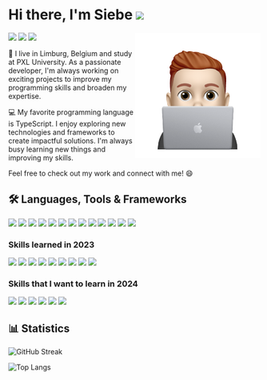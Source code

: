 # Hi there, I'm Siebe <img src="https://media.tenor.com/nebZyl8oN7IAAAAi/wave-hello.gif" width="30">

<a href="https://siebebaree.be/"><img src="./assets/logo.png" align="right" height="250"></a>

[![](https://img.shields.io/badge/Website-129BFD?style=flat-square&logo=about.me&logoColor=white)](https://siebebaree.be)
[![](https://img.shields.io/badge/Email-0474C5?style=flat-square&logo=gmail&logoColor=white)](mailto:siebe.baree@outlook.com)
[![](https://img.shields.io/badge/LinkedIn-0177B7?style=flat-square&logo=linkedin&logoColor=white)](https://www.linkedin.com/in/siebe-baree/)

👋 I live in Limburg, Belgium and study at PXL University. As a passionate developer, I'm always working on exciting projects to improve my programming skills and broaden my expertise.

💻 My favorite programming language is TypeScript. I enjoy exploring new technologies and frameworks to create impactful solutions. I'm always busy learning new things and improving my skills.

Feel free to check out my work and connect with me! 😄

## 🛠 Languages, Tools & Frameworks
![](https://img.shields.io/badge/HTML-E65330?style=for-the-badge&logo=html5&logoColor=white)
![](https://img.shields.io/badge/CSS-2F54E5?style=for-the-badge&logo=css3&logoColor=white)
![](https://img.shields.io/badge/JavaScript-2E302C?style=for-the-badge&logo=javascript&logoColor=F1DC4E)
![](https://img.shields.io/badge/Python-FFDC4D?style=for-the-badge&logo=python&logoColor=4082B4)
![](https://img.shields.io/badge/Node.JS-549E43?style=for-the-badge&logo=node.js&logoColor=white)
![](https://img.shields.io/badge/Discord.JS-0B0B15?style=for-the-badge&logo=discord&logoColor=white)
![](https://img.shields.io/badge/Express-white?style=for-the-badge&logo=express&logoColor=black)
![](https://img.shields.io/badge/MongoDB-021E2B?style=for-the-badge&logo=mongodb&logoColor=05ED64)
![](https://img.shields.io/badge/MySQL-0C3E5D?style=for-the-badge&logo=mysql&logoColor=white)
![](https://img.shields.io/badge/Figma-1E1E1E?style=for-the-badge&logo=figma&logoColor=white)
![](https://img.shields.io/badge/Git-F0573B?style=for-the-badge&logo=git&logoColor=white)
![](https://img.shields.io/badge/Nginx-199A40?style=for-the-badge&logo=nginx&logoColor=white)
![](https://img.shields.io/badge/Ubuntu-EA561C?style=for-the-badge&logo=ubuntu&logoColor=white)

### Skills learned in 2023
![](https://img.shields.io/badge/TypeScript-2E78C7?style=for-the-badge&logo=typescript&logoColor=white)
![](https://img.shields.io/badge/React-222222?style=for-the-badge&logo=react&logoColor=00D8FF)
![](https://img.shields.io/badge/Next.JS-black?style=for-the-badge&logo=next.js&logoColor=white)
![](https://img.shields.io/badge/TailwindCSS-38BDF8?style=for-the-badge&logo=tailwindcss&logoColor=white)
![](https://img.shields.io/badge/Docker-2497EE?style=for-the-badge&logo=docker&logoColor=white)
![](https://img.shields.io/badge/Flutter-31B9F6?style=for-the-badge&logo=flutter&logoColor=white)
![](https://img.shields.io/badge/Dart-01589D?style=for-the-badge&logo=dart&logoColor=white)
![](https://img.shields.io/badge/Firebase-FFC927?style=for-the-badge&logo=firebase&logoColor=2B3A4B)
![](https://img.shields.io/badge/Bun-0B0A0A?style=for-the-badge&logo=bun&logoColor=white)

### Skills that I want to learn in 2024
![](https://img.shields.io/badge/Rust-E43715?style=for-the-badge&logo=rust&logoColor=white)
![](https://img.shields.io/badge/Stripe-645BFF?style=for-the-badge&logo=stripe&logoColor=white)
![](https://img.shields.io/badge/PostgreSQL-2F6892?style=for-the-badge&logo=postgresql&logoColor=white)
![](https://img.shields.io/badge/AI-75AC9D?style=for-the-badge&logo=openai&logoColor=white)
![](https://img.shields.io/badge/AWS-232F3E?style=for-the-badge&logo=amazon-aws&logoColor=FF9900)
![](https://img.shields.io/badge/Jenkins-3A5766?style=for-the-badge&logo=jenkins&logoColor=white)


## 📊 Statistics
![GitHub Streak](https://streak-stats.demolab.com/?user=SiebeBaree&theme=react)

![Top Langs](https://github-readme-stats.vercel.app/api/top-langs/?username=SiebeBaree&layout=compact&langs_count=4&theme=react)